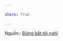 ---  
share: True  
---  
Nguồn:: [Đừng bắt tôi nghĩ](../../%CE%9E%20Ngu%E1%BB%93n/%C4%90%E1%BB%ABng%20b%E1%BA%AFt%20t%C3%B4i%20ngh%C4%A9.md)  
